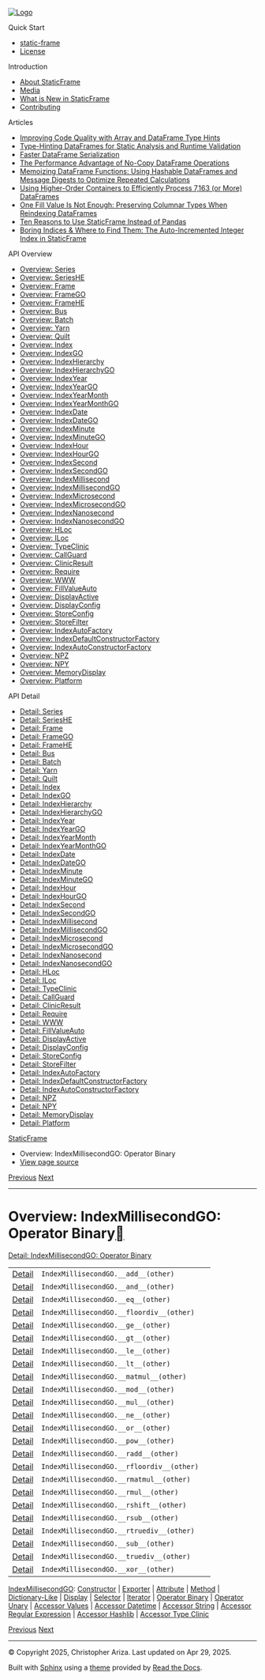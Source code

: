 [![Logo](../_static/sf-logo-web_icon-small.png)](../index.html)

Quick Start

* [static-frame](../readme.html)
* [License](../license.html)

Introduction

* [About StaticFrame](../intro.html)
* [Media](../intro.html#media)
* [What is New in StaticFrame](../new.html)
* [Contributing](../contributing.html)

Articles

* [Improving Code Quality with Array and DataFrame Type Hints](../articles/guard.html)
* [Type-Hinting DataFrames for Static Analysis and Runtime Validation](../articles/ftyping.html)
* [Faster DataFrame Serialization](../articles/serialize.html)
* [The Performance Advantage of No-Copy DataFrame Operations](../articles/no_copy.html)
* [Memoizing DataFrame Functions: Using Hashable DataFrames and Message Digests to Optimize Repeated Calculations](../articles/hash.html)
* [Using Higher-Order Containers to Efficiently Process 7,163 (or More) DataFrames](../articles/uhoc.html)
* [One Fill Value Is Not Enough: Preserving Columnar Types When Reindexing DataFrames](../articles/fill_value.html)
* [Ten Reasons to Use StaticFrame Instead of Pandas](../articles/upgrade.html)
* [Boring Indices & Where to Find Them: The Auto-Incremented Integer Index in StaticFrame](../articles/aiii.html)

API Overview

* [Overview: Series](series.html)
* [Overview: SeriesHE](series_he.html)
* [Overview: Frame](frame.html)
* [Overview: FrameGO](frame_go.html)
* [Overview: FrameHE](frame_he.html)
* [Overview: Bus](bus.html)
* [Overview: Batch](batch.html)
* [Overview: Yarn](yarn.html)
* [Overview: Quilt](quilt.html)
* [Overview: Index](index.html)
* [Overview: IndexGO](index_go.html)
* [Overview: IndexHierarchy](index_hierarchy.html)
* [Overview: IndexHierarchyGO](index_hierarchy_go.html)
* [Overview: IndexYear](index_year.html)
* [Overview: IndexYearGO](index_year_go.html)
* [Overview: IndexYearMonth](index_year_month.html)
* [Overview: IndexYearMonthGO](index_year_month_go.html)
* [Overview: IndexDate](index_date.html)
* [Overview: IndexDateGO](index_date_go.html)
* [Overview: IndexMinute](index_minute.html)
* [Overview: IndexMinuteGO](index_minute_go.html)
* [Overview: IndexHour](index_hour.html)
* [Overview: IndexHourGO](index_hour_go.html)
* [Overview: IndexSecond](index_second.html)
* [Overview: IndexSecondGO](index_second_go.html)
* [Overview: IndexMillisecond](index_millisecond.html)
* [Overview: IndexMillisecondGO](index_millisecond_go.html)
* [Overview: IndexMicrosecond](index_microsecond.html)
* [Overview: IndexMicrosecondGO](index_microsecond_go.html)
* [Overview: IndexNanosecond](index_nanosecond.html)
* [Overview: IndexNanosecondGO](index_nanosecond_go.html)
* [Overview: HLoc](hloc.html)
* [Overview: ILoc](iloc.html)
* [Overview: TypeClinic](type_clinic.html)
* [Overview: CallGuard](call_guard.html)
* [Overview: ClinicResult](clinic_result.html)
* [Overview: Require](require.html)
* [Overview: WWW](www.html)
* [Overview: FillValueAuto](fill_value_auto.html)
* [Overview: DisplayActive](display_active.html)
* [Overview: DisplayConfig](display_config.html)
* [Overview: StoreConfig](store_config.html)
* [Overview: StoreFilter](store_filter.html)
* [Overview: IndexAutoFactory](index_auto_factory.html)
* [Overview: IndexDefaultConstructorFactory](index_default_constructor_factory.html)
* [Overview: IndexAutoConstructorFactory](index_auto_constructor_factory.html)
* [Overview: NPZ](npz.html)
* [Overview: NPY](npy.html)
* [Overview: MemoryDisplay](memory_display.html)
* [Overview: Platform](platform.html)

API Detail

* [Detail: Series](../api_detail/series.html)
* [Detail: SeriesHE](../api_detail/series_he.html)
* [Detail: Frame](../api_detail/frame.html)
* [Detail: FrameGO](../api_detail/frame_go.html)
* [Detail: FrameHE](../api_detail/frame_he.html)
* [Detail: Bus](../api_detail/bus.html)
* [Detail: Batch](../api_detail/batch.html)
* [Detail: Yarn](../api_detail/yarn.html)
* [Detail: Quilt](../api_detail/quilt.html)
* [Detail: Index](../api_detail/index.html)
* [Detail: IndexGO](../api_detail/index_go.html)
* [Detail: IndexHierarchy](../api_detail/index_hierarchy.html)
* [Detail: IndexHierarchyGO](../api_detail/index_hierarchy_go.html)
* [Detail: IndexYear](../api_detail/index_year.html)
* [Detail: IndexYearGO](../api_detail/index_year_go.html)
* [Detail: IndexYearMonth](../api_detail/index_year_month.html)
* [Detail: IndexYearMonthGO](../api_detail/index_year_month_go.html)
* [Detail: IndexDate](../api_detail/index_date.html)
* [Detail: IndexDateGO](../api_detail/index_date_go.html)
* [Detail: IndexMinute](../api_detail/index_minute.html)
* [Detail: IndexMinuteGO](../api_detail/index_minute_go.html)
* [Detail: IndexHour](../api_detail/index_hour.html)
* [Detail: IndexHourGO](../api_detail/index_hour_go.html)
* [Detail: IndexSecond](../api_detail/index_second.html)
* [Detail: IndexSecondGO](../api_detail/index_second_go.html)
* [Detail: IndexMillisecond](../api_detail/index_millisecond.html)
* [Detail: IndexMillisecondGO](../api_detail/index_millisecond_go.html)
* [Detail: IndexMicrosecond](../api_detail/index_microsecond.html)
* [Detail: IndexMicrosecondGO](../api_detail/index_microsecond_go.html)
* [Detail: IndexNanosecond](../api_detail/index_nanosecond.html)
* [Detail: IndexNanosecondGO](../api_detail/index_nanosecond_go.html)
* [Detail: HLoc](../api_detail/hloc.html)
* [Detail: ILoc](../api_detail/iloc.html)
* [Detail: TypeClinic](../api_detail/type_clinic.html)
* [Detail: CallGuard](../api_detail/call_guard.html)
* [Detail: ClinicResult](../api_detail/clinic_result.html)
* [Detail: Require](../api_detail/require.html)
* [Detail: WWW](../api_detail/www.html)
* [Detail: FillValueAuto](../api_detail/fill_value_auto.html)
* [Detail: DisplayActive](../api_detail/display_active.html)
* [Detail: DisplayConfig](../api_detail/display_config.html)
* [Detail: StoreConfig](../api_detail/store_config.html)
* [Detail: StoreFilter](../api_detail/store_filter.html)
* [Detail: IndexAutoFactory](../api_detail/index_auto_factory.html)
* [Detail: IndexDefaultConstructorFactory](../api_detail/index_default_constructor_factory.html)
* [Detail: IndexAutoConstructorFactory](../api_detail/index_auto_constructor_factory.html)
* [Detail: NPZ](../api_detail/npz.html)
* [Detail: NPY](../api_detail/npy.html)
* [Detail: MemoryDisplay](../api_detail/memory_display.html)
* [Detail: Platform](../api_detail/platform.html)

[StaticFrame](../index.html)

* Overview: IndexMillisecondGO: Operator Binary
* [View page source](../_sources/api_overview/index_millisecond_go-operator_binary.rst.txt)

[Previous](index_millisecond_go-iterator.html "Overview: IndexMillisecondGO: Iterator")
[Next](index_millisecond_go-operator_unary.html "Overview: IndexMillisecondGO: Operator Unary")

---

# Overview: IndexMillisecondGO: Operator Binary[](#overview-indexmillisecondgo-operator-binary "Link to this heading")

[Detail: IndexMillisecondGO: Operator Binary](../api_detail/index_millisecond_go-operator_binary.html#api-detail-indexmillisecondgo-operator-binary)

|  |  |  |
| --- | --- | --- |
| [Detail](../api_detail/index_millisecond_go-operator_binary.html#api-sig-indexmillisecondgo-add) | `IndexMillisecondGO.__add__(other)` |  |
| [Detail](../api_detail/index_millisecond_go-operator_binary.html#api-sig-indexmillisecondgo-and) | `IndexMillisecondGO.__and__(other)` |  |
| [Detail](../api_detail/index_millisecond_go-operator_binary.html#api-sig-indexmillisecondgo-eq) | `IndexMillisecondGO.__eq__(other)` |  |
| [Detail](../api_detail/index_millisecond_go-operator_binary.html#api-sig-indexmillisecondgo-floordiv) | `IndexMillisecondGO.__floordiv__(other)` |  |
| [Detail](../api_detail/index_millisecond_go-operator_binary.html#api-sig-indexmillisecondgo-ge) | `IndexMillisecondGO.__ge__(other)` |  |
| [Detail](../api_detail/index_millisecond_go-operator_binary.html#api-sig-indexmillisecondgo-gt) | `IndexMillisecondGO.__gt__(other)` |  |
| [Detail](../api_detail/index_millisecond_go-operator_binary.html#api-sig-indexmillisecondgo-le) | `IndexMillisecondGO.__le__(other)` |  |
| [Detail](../api_detail/index_millisecond_go-operator_binary.html#api-sig-indexmillisecondgo-lt) | `IndexMillisecondGO.__lt__(other)` |  |
| [Detail](../api_detail/index_millisecond_go-operator_binary.html#api-sig-indexmillisecondgo-matmul) | `IndexMillisecondGO.__matmul__(other)` |  |
| [Detail](../api_detail/index_millisecond_go-operator_binary.html#api-sig-indexmillisecondgo-mod) | `IndexMillisecondGO.__mod__(other)` |  |
| [Detail](../api_detail/index_millisecond_go-operator_binary.html#api-sig-indexmillisecondgo-mul) | `IndexMillisecondGO.__mul__(other)` |  |
| [Detail](../api_detail/index_millisecond_go-operator_binary.html#api-sig-indexmillisecondgo-ne) | `IndexMillisecondGO.__ne__(other)` |  |
| [Detail](../api_detail/index_millisecond_go-operator_binary.html#api-sig-indexmillisecondgo-or) | `IndexMillisecondGO.__or__(other)` |  |
| [Detail](../api_detail/index_millisecond_go-operator_binary.html#api-sig-indexmillisecondgo-pow) | `IndexMillisecondGO.__pow__(other)` |  |
| [Detail](../api_detail/index_millisecond_go-operator_binary.html#api-sig-indexmillisecondgo-radd) | `IndexMillisecondGO.__radd__(other)` |  |
| [Detail](../api_detail/index_millisecond_go-operator_binary.html#api-sig-indexmillisecondgo-rfloordiv) | `IndexMillisecondGO.__rfloordiv__(other)` |  |
| [Detail](../api_detail/index_millisecond_go-operator_binary.html#api-sig-indexmillisecondgo-rmatmul) | `IndexMillisecondGO.__rmatmul__(other)` |  |
| [Detail](../api_detail/index_millisecond_go-operator_binary.html#api-sig-indexmillisecondgo-rmul) | `IndexMillisecondGO.__rmul__(other)` |  |
| [Detail](../api_detail/index_millisecond_go-operator_binary.html#api-sig-indexmillisecondgo-rshift) | `IndexMillisecondGO.__rshift__(other)` |  |
| [Detail](../api_detail/index_millisecond_go-operator_binary.html#api-sig-indexmillisecondgo-rsub) | `IndexMillisecondGO.__rsub__(other)` |  |
| [Detail](../api_detail/index_millisecond_go-operator_binary.html#api-sig-indexmillisecondgo-rtruediv) | `IndexMillisecondGO.__rtruediv__(other)` |  |
| [Detail](../api_detail/index_millisecond_go-operator_binary.html#api-sig-indexmillisecondgo-sub) | `IndexMillisecondGO.__sub__(other)` |  |
| [Detail](../api_detail/index_millisecond_go-operator_binary.html#api-sig-indexmillisecondgo-truediv) | `IndexMillisecondGO.__truediv__(other)` |  |
| [Detail](../api_detail/index_millisecond_go-operator_binary.html#api-sig-indexmillisecondgo-xor) | `IndexMillisecondGO.__xor__(other)` |  |

[IndexMillisecondGO](index_millisecond_go.html#api-overview-indexmillisecondgo): [Constructor](index_millisecond_go-constructor.html#api-overview-indexmillisecondgo-constructor) | [Exporter](index_millisecond_go-exporter.html#api-overview-indexmillisecondgo-exporter) | [Attribute](index_millisecond_go-attribute.html#api-overview-indexmillisecondgo-attribute) | [Method](index_millisecond_go-method.html#api-overview-indexmillisecondgo-method) | [Dictionary-Like](index_millisecond_go-dictionary_like.html#api-overview-indexmillisecondgo-dictionary-like) | [Display](index_millisecond_go-display.html#api-overview-indexmillisecondgo-display) | [Selector](index_millisecond_go-selector.html#api-overview-indexmillisecondgo-selector) | [Iterator](index_millisecond_go-iterator.html#api-overview-indexmillisecondgo-iterator) | [Operator Binary](#api-overview-indexmillisecondgo-operator-binary) | [Operator Unary](index_millisecond_go-operator_unary.html#api-overview-indexmillisecondgo-operator-unary) | [Accessor Values](index_millisecond_go-accessor_values.html#api-overview-indexmillisecondgo-accessor-values) | [Accessor Datetime](index_millisecond_go-accessor_datetime.html#api-overview-indexmillisecondgo-accessor-datetime) | [Accessor String](index_millisecond_go-accessor_string.html#api-overview-indexmillisecondgo-accessor-string) | [Accessor Regular Expression](index_millisecond_go-accessor_regular_expression.html#api-overview-indexmillisecondgo-accessor-regular-expression) | [Accessor Hashlib](index_millisecond_go-accessor_hashlib.html#api-overview-indexmillisecondgo-accessor-hashlib) | [Accessor Type Clinic](index_millisecond_go-accessor_type_clinic.html#api-overview-indexmillisecondgo-accessor-type-clinic)

[Previous](index_millisecond_go-iterator.html "Overview: IndexMillisecondGO: Iterator")
[Next](index_millisecond_go-operator_unary.html "Overview: IndexMillisecondGO: Operator Unary")

---

© Copyright 2025, Christopher Ariza.
Last updated on Apr 29, 2025.

Built with [Sphinx](https://www.sphinx-doc.org/) using a
[theme](https://github.com/readthedocs/sphinx_rtd_theme)
provided by [Read the Docs](https://readthedocs.org).
